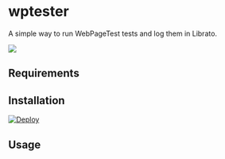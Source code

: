 # wptester

A simple way to run WebPageTest tests and log them in Librato.

![](http://i.imgur.com/v4JNswc.png)

## Requirements

## Installation

[![Deploy](https://www.herokucdn.com/deploy/button.png)](https://heroku.com/deploy)

## Usage
